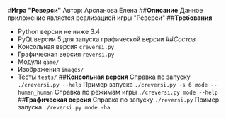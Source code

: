 #**Игра "Реверси"**
Автор: Арсланова Елена
##**Описание**
Данное приложение является реализацией игры "Реверси"
##**Требования**
+ Python версии не ниже 3.4
+ PyQt версии 5 для запуска графической версии
##*Состав*
+ Консольная версия `creversi.py`
+ Графическая версия `reversi.py`
+ Модули `game/`
+ Изображения `images/`
+ Тесты `tests/`
##**Консольная версия**
Справка по запуску `./creversi.py --help`
Пример запуска `./creversi.py -s 6 mode --human_human`
Справка по режимам игры `./creversi.py mode --help`
##**Графическая версия**
Справка по запуску `./reversi.py`
Пример запуска `./reversi.py mode -ha`
